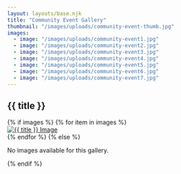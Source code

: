 ```yaml
---
layout: layouts/base.njk
title: "Community Event Gallery"
thumbnail: "/images/uploads/community-event-thumb.jpg"
images:
  - image: "/images/uploads/community-event1.jpg"
  - image: "/images/uploads/community-event2.jpg"
  - image: "/images/uploads/community-event3.jpg"
  - image: "/images/uploads/community-event4.jpg"
  - image: "/images/uploads/community-event5.jpg"
  - image: "/images/uploads/community-event6.jpg"
  - image: "/images/uploads/community-event7.jpg"
---
```


<section class="gallery-detail py-5">
  <div class="container text-center">
    <h1 class="mb-4">{{ title }}</h1>
    <div id="lightgallery" class="row g-3 justify-content-center">
      {% if images %}
        {% for item in images %}
          <div class="col-md-3">
            <a href="{{ item.image }}" class="d-block">
              <img src="{{ item.image }}" alt="{{ title }} Image" class="img-fluid rounded">
            </a>
          </div>
        {% endfor %}
      {% else %}
        <p>No images available for this gallery.</p>
      {% endif %}
    </div>
  </div>
</section>

<!-- LightGallery CSS and JS (Free Build) -->
<link
  rel="stylesheet"
  href="https://cdn.jsdelivr.net/npm/lightgallery@2.1.8/css/lightgallery.min.css"
/>
<script src="https://cdn.jsdelivr.net/npm/lightgallery@2.1.8/lightgallery.min.js"></script>

<script>
  document.addEventListener("DOMContentLoaded", function() {
    const galleryElement = document.getElementById("lightgallery");
    if (galleryElement) {
      lightGallery(galleryElement, { selector: 'a' });
    }
  });
</script>
